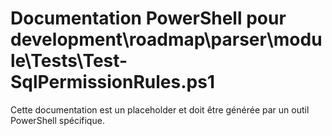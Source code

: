 # Documentation PowerShell pour development\roadmap\parser\module\Tests\Test-SqlPermissionRules.ps1

Cette documentation est un placeholder et doit être générée par un outil PowerShell spécifique.
